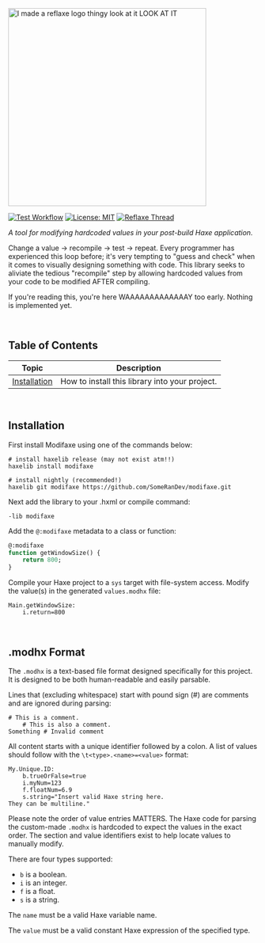 <img src="https://i.imgur.com/oZkCZ2C.png" alt="I made a reflaxe logo thingy look at it LOOK AT IT" width="400"/>

[![Test Workflow](https://github.com/SomeRanDev/reflaxe/actions/workflows/test.yml/badge.svg)](https://github.com/SomeRanDev/reflaxe/actions)
[![License: MIT](https://img.shields.io/badge/License-MIT-yellow.svg)](https://opensource.org/licenses/MIT)
<a href="https://discord.com/channels/162395145352904705/1052688097592225904"><img src="https://discordapp.com/api/guilds/162395145352904705/widget.png?style=shield" alt="Reflaxe Thread"/></a>

*A tool for modifying hardcoded values in your post-build Haxe application.*

Change a value -> recompile -> test -> repeat. Every programmer has experienced this loop before; it's very tempting to "guess and check" when it comes to visually designing something with code. This library seeks to aliviate the tedious "recompile" step by allowing hardcoded values from your code to be modified AFTER compiling.

If you're reading this, you're here WAAAAAAAAAAAAAY too early. Nothing is implemented yet.

&nbsp;
&nbsp;

## Table of Contents

| Topic | Description |
| --- | --- |
| [Installation](#automatic-installation) | How to install this library into your project. |

&nbsp;
&nbsp;
&nbsp;

## Installation
First install Modifaxe using one of the commands below:
```hxml
# install haxelib release (may not exist atm!!)
haxelib install modifaxe

# install nightly (recommended!)
haxelib git modifaxe https://github.com/SomeRanDev/modifaxe.git
```

Next add the library to your .hxml or compile command:
```
-lib modifaxe
```

Add the `@:modifaxe` metadata to a class or function:
```haxe
@:modifaxe
function getWindowSize() {
	return 800;
}
```

Compile your Haxe project to a `sys` target with file-system access.
Modify the value(s) in the generated `values.modhx` file:
```
Main.getWindowSize:
	i.return=800
```

&nbsp;
&nbsp;
&nbsp;

## .modhx Format
The `.modhx` is a text-based file format designed specifically for this project. It is designed to be both human-readable and easily parsable.

Lines that (excluding whitespace) start with pound sign (#) are comments and are ignored during parsing:
```
# This is a comment.
	# This is also a comment.
Something # Invalid comment
```

All content starts with a unique identifier followed by a colon. A list of values should follow with the `\t<type>.<name>=<value>` format:
```
My.Unique.ID:
	b.trueOrFalse=true
	i.myNum=123
	f.floatNum=6.9
	s.string="Insert valid Haxe string here.
They can be multiline."
```

Please note the order of value entries MATTERS. The Haxe code for parsing the custom-made `.modhx` is hardcoded to expect the values in the exact order. The section and value identifiers exist to help locate values to manually modify.

There are four types supported:
 * `b` is a boolean.
 * `i` is an integer.
 * `f` is a float.
 * `s` is a string.

The `name` must be a valid Haxe variable name.

The `value` must be a valid constant Haxe expression of the specified type.

&nbsp;
&nbsp;
&nbsp;
